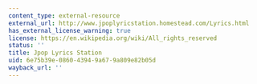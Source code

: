 ```yaml
---
content_type: external-resource
external_url: http://www.jpoplyricstation.homestead.com/Lyrics.html
has_external_license_warning: true
license: https://en.wikipedia.org/wiki/All_rights_reserved
status: ''
title: Jpop Lyrics Station
uid: 6e75b39e-0860-4394-9a67-9a809e82b05d
wayback_url: ''
---
```

